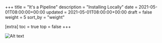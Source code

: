 +++
title = "It's a Pipeline"
description = "Installing Locally"
date = 2021-05-01T08:00:00+00:00
updated = 2021-05-01T08:00:00+00:00
draft = false
weight = 5
sort_by = "weight"

[extra]
toc = true
top = false
+++

![Alt text](website/content/rust-llm/ide-setup/llm-ops.svg "BionicGPT Architetcure")